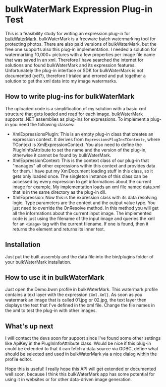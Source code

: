 bulkWaterMark Expression Plug-in Test
========
This is a feasibility study for writing an expression plug-in for [bulkWaterMark](http://www.bulkWaterMark.com).
bulkWaterMark is a freeware batch watermarking tool for protecting photos. There are also paid versions of bulkWaterMark, but the free one supports also this plug-in implementation. I needed a solution for watermarking 10,000+ pictures with a few properties per image file name that was saved in an xml. Therefore I have searched the internet for solutions and found bulkWaterMark and its expression features. Unfortunately the plug-in interface or SDK for bulkWaterMark is not documented (yet?), therefore I trialed and errored and put together a solution to get the xml data into my image watermarks.

How to write plug-ins for bulkWaterMark
--------
The uploaded code is a simplification of my solution with a basic xml structure that gets loaded and read for each image. bulkWaterMark supports .NET assemblies as plug-ins for expressions. To implement a plug-in you need the following classes:

* XmlExpressionsPlugIn: This is an empty plug-in class that creates an expression context. It derives from `ExpressionsPlugIn<TContext>`, where TContext is XmlExpressionContext. You also need to define the PlugInInfoAttribute to set the name and the version of the plug-in, otherwise it cannot be found by bulkWaterMark.
* XmlExpressionContext: This is the context class of our plug-in that "manages" all other expressions within this context and provides data for them. I have put my XmlDocument loading stuff in this class, so it gets only loaded once. The singleton instance of this class can be accessed by every expression to get informations about the current image for example. My implementation loads an xml file named data.xml that is in the same directory as the plug-in dll.
* XmlExpression: Now this is the expression class with its data resolving logic. Type parameters are the context and the output value type. You just need to override the OnResolve method. In this method you will get all the informations about the current input image. The implemented code is just using the filename of the input image and queries the xml for an `<image>` tag with the current filename. If one is found, then it returns the element and returns its inner text.


Installation
--------
Just put the built assembly and the data file into the bin/plugins folder of your bulkWaterMark installation.

How to use it in bulkWaterMark
--------
Just open the Demo.bwm profile in bulkWaterMark. This watermark profile contains a text layer with the expression `{Xml.Xml}`. As soon as you watermark an image that is called 01.jpg or 02.jpg, the text layer then displays the text that I've defined in the xml file. Change the file names in the xml to test the plug-in with other images.

What's up next
--------
I will contact the devs soon for support since I've found some other settings like ApiKey in the PlugInInfoAttribute class. Would be nice if this plug-in could be extended to that it can fetch a data source via ODBC, define what should be selected and used in bulkWaterMark via a nice dialog within the profile editor.

Hope this is useful! I really hope this API will get extended or documented well soon, because I think this bulkWaterMark app has some potential for using it in websites or for other data-driven image generation.
